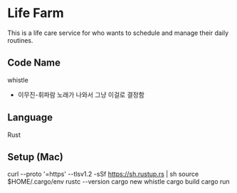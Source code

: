 # Life Farm

This is a life care service for who wants to schedule and manage their daily routines.

## Code Name

whistle

- 이무진-휘파람 노래가 나와서 그냥 이걸로 결정함

## Language

Rust

## Setup (Mac)

curl --proto '=https' --tlsv1.2 -sSf https://sh.rustup.rs | sh
source $HOME/.cargo/env
rustc --version
cargo new whistle
cargo build
cargo run
